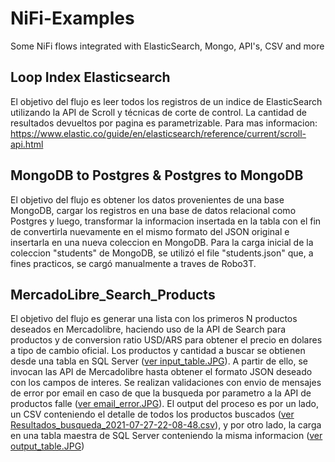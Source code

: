 # NiFi-Examples
Some NiFi flows integrated with ElasticSearch, Mongo, API's, CSV and more


## Loop Index Elasticsearch
El objetivo del flujo es leer todos los registros de un indice de ElasticSearch utilizando la API de Scroll y técnicas de corte de control. La cantidad de resultados devueltos por pagina es parametrizable. Para mas informacion: https://www.elastic.co/guide/en/elasticsearch/reference/current/scroll-api.html


## MongoDB to Postgres & Postgres to MongoDB
El objetivo del flujo es obtener los datos provenientes de una base MongoDB, cargar los registros en una base de datos relacional como Postgres y luego, transformar la informacion insertada en la tabla con el fin de convertirla nuevamente en el mismo formato del JSON original e insertarla en una nueva coleccion en MongoDB.
Para la carga inicial de la coleccion "students" de MongoDB, se utilizó el file "students.json" que, a fines practicos, se cargó manualmente a traves de Robo3T.

## MercadoLibre_Search_Products
El objetivo del flujo es generar una lista con los primeros N productos deseados en Mercadolibre, haciendo uso de la API de Search para productos y de conversion ratio USD/ARS para obtener el precio en dolares a tipo de cambio oficial. Los productos y cantidad a buscar se obtienen desde una tabla en SQL Server ([ver input_table.JPG](https://github.com/mmaxi94/NiFi-Examples/blob/main/MercadoLibre_Search_Products/input_table.JPG)). A partir de ello, se invocan las API de Mercadolibre hasta obtener el formato JSON deseado con los campos de interes. Se realizan validaciones con envio de mensajes de error por email en caso de que la busqueda por parametro a la API de productos falle ([ver email_error.JPG](https://github.com/mmaxi94/NiFi-Examples/blob/main/MercadoLibre_Search_Products/email_error.JPG)). El output del proceso es por un lado, un CSV conteniendo el detalle de todos los productos buscados ([ver Resultados_busqueda_2021-07-27-22-08-48.csv](https://github.com/mmaxi94/NiFi-Examples/blob/main/MercadoLibre_Search_Products/Resultados_busqueda_2021-07-27-22-08-48.csv)), y por otro lado, la carga en una tabla maestra de SQL Server conteniendo la misma informacion ([ver output_table.JPG](https://github.com/mmaxi94/NiFi-Examples/blob/main/MercadoLibre_Search_Products/output_table.JPG))
